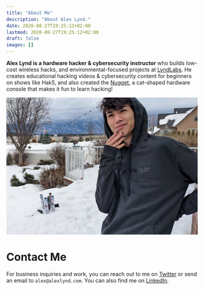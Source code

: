 ```yaml
---
title: "About Me"
description: "About Alex Lynd."
date: 2020-08-27T19:25:12+02:00
lastmod: 2020-08-27T19:25:12+02:00
draft: false
images: []
---
```

**Alex Lynd is a hardware hacker & cybersecurity instructor** who builds low-cost wireless hacks, and environmental-focused projects at [LyndLabs](https://lyndlabs.io).  He creates educational hacking videos & cybersecurity content for beginners on shows like Hak5, and also created the [Nugget](https://usbnugget.com), a cat-shaped hardware console that makes it fun to learn hacking! 


![A picture of Alex Lynd looking pensive](me.jpeg "The only normal picture I have of me.")

# Contact Me
For business inquiries and work, you can reach out to me on [Twitter](https://twitter.com/AlexLynd) or send an email to `alex@alexlynd.com`.  You can also find me on [LinkedIn](https://linkedin.com/AlexLynd).
